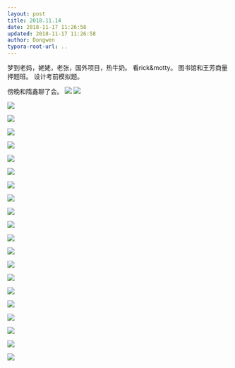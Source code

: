 ```yaml
---
layout: post
title: 2018.11.14
date: 2018-11-17 11:26:58
updated: 2018-11-17 11:26:58
author: Dongwen
typora-root-url: ..
---
```




梦到老妈，姥姥，老张，国外项目，热牛奶。
看rick&motty。
图书馆和王芳商量押题班。
设计考前模拟题。

傍晚和隋鑫聊了会。   ![](/img/in-post/x55781262.jpg)
![](/img/in-post/x55781264.jpg)

![](/img/in-post/x55781264.jpg)

![](/img/in-post/x55781264.jpg)

![](/img/in-post/x55781264.jpg)

![](/img/in-post/x55781264.jpg)

![](/img/in-post/x55781264.jpg)

![](/img/in-post/x55781264.jpg)

![](/img/in-post/x55781264.jpg)

![](/img/in-post/x55781264.jpg)

![](/img/in-post/x55781264.jpg)

![](/img/in-post/x55781264.jpg)

![](/img/in-post/x55781264.jpg)

![](/img/in-post/x55781264.jpg)

![](/img/in-post/x55781264.jpg)

![](/img/in-post/x55781264.jpg)

![](/img/in-post/x55781264.jpg)

![](/img/in-post/x55781264.jpg)

![](/img/in-post/x55781264.jpg)

![](/img/in-post/x55781264.jpg)

![](/img/in-post/x55781264.jpg)

![](/img/in-post/x55781261.jpg)

